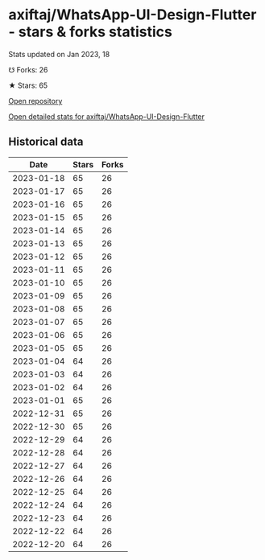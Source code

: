 # axiftaj/WhatsApp-UI-Design-Flutter - stars & forks statistics

Stats updated on Jan 2023, 18

☋ Forks: 26

★ Stars: 65

[Open repository](https://github.com/axiftaj/WhatsApp-UI-Design-Flutter)

[Open detailed stats for axiftaj/WhatsApp-UI-Design-Flutter](https://reviewgithub.com/rep/axiftaj/WhatsApp-UI-Design-Flutter)

## Historical data
| Date | Stars | Forks |
|------|-------|-------|
| 2023-01-18 | 65 | 26 | 
| 2023-01-17 | 65 | 26 | 
| 2023-01-16 | 65 | 26 | 
| 2023-01-15 | 65 | 26 | 
| 2023-01-14 | 65 | 26 | 
| 2023-01-13 | 65 | 26 | 
| 2023-01-12 | 65 | 26 | 
| 2023-01-11 | 65 | 26 | 
| 2023-01-10 | 65 | 26 | 
| 2023-01-09 | 65 | 26 | 
| 2023-01-08 | 65 | 26 | 
| 2023-01-07 | 65 | 26 | 
| 2023-01-06 | 65 | 26 | 
| 2023-01-05 | 65 | 26 | 
| 2023-01-04 | 64 | 26 | 
| 2023-01-03 | 64 | 26 | 
| 2023-01-02 | 64 | 26 | 
| 2023-01-01 | 65 | 26 | 
| 2022-12-31 | 65 | 26 | 
| 2022-12-30 | 65 | 26 | 
| 2022-12-29 | 64 | 26 | 
| 2022-12-28 | 64 | 26 | 
| 2022-12-27 | 64 | 26 | 
| 2022-12-26 | 64 | 26 | 
| 2022-12-25 | 64 | 26 | 
| 2022-12-24 | 64 | 26 | 
| 2022-12-23 | 64 | 26 | 
| 2022-12-22 | 64 | 26 | 
| 2022-12-20 | 64 | 26 | 

